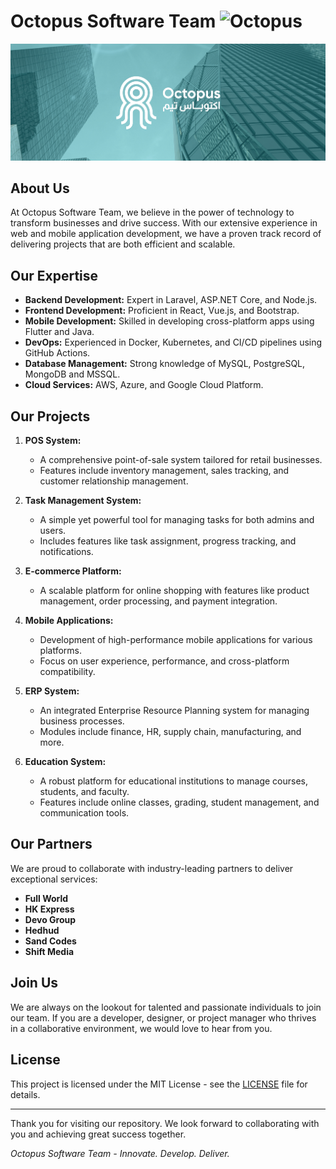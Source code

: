 # Octopus Software Team ![Octopus](https://img.icons8.com/fluency/48/000000/octopus.png)

![Banner](bannar.jpg)
## About Us

At Octopus Software Team, we believe in the power of technology to transform businesses and drive success. With our extensive experience in web and mobile application development, we have a proven track record of delivering projects that are both efficient and scalable.

## Our Expertise

- **Backend Development:** Expert in Laravel, ASP.NET Core, and Node.js.
- **Frontend Development:** Proficient in React, Vue.js, and Bootstrap.
- **Mobile Development:** Skilled in developing cross-platform apps using Flutter and Java.
- **DevOps:** Experienced in Docker, Kubernetes, and CI/CD pipelines using GitHub Actions.
- **Database Management:** Strong knowledge of MySQL, PostgreSQL, MongoDB and MSSQL.
- **Cloud Services:** AWS, Azure, and Google Cloud Platform.

## Our Projects

1. **POS System:**
   - A comprehensive point-of-sale system tailored for retail businesses.
   - Features include inventory management, sales tracking, and customer relationship management.

2. **Task Management System:**
   - A simple yet powerful tool for managing tasks for both admins and users.
   - Includes features like task assignment, progress tracking, and notifications.

3. **E-commerce Platform:**
   - A scalable platform for online shopping with features like product management, order processing, and payment integration.

4. **Mobile Applications:**
   - Development of high-performance mobile applications for various platforms.
   - Focus on user experience, performance, and cross-platform compatibility.

5. **ERP System:**
   - An integrated Enterprise Resource Planning system for managing business processes.
   - Modules include finance, HR, supply chain, manufacturing, and more.

6. **Education System:**
   - A robust platform for educational institutions to manage courses, students, and faculty.
   - Features include online classes, grading, student management, and communication tools.

## Our Partners

We are proud to collaborate with industry-leading partners to deliver exceptional services:
- **Full World**
- **HK Express**
- **Devo Group**
- **Hedhud**
- **Sand Codes**
- **Shift Media**

## Join Us

We are always on the lookout for talented and passionate individuals to join our team. If you are a developer, designer, or project manager who thrives in a collaborative environment, we would love to hear from you.

## License

This project is licensed under the MIT License - see the [LICENSE](LICENSE) file for details.

---

Thank you for visiting our repository. We look forward to collaborating with you and achieving great success together.

_Octopus Software Team - Innovate. Develop. Deliver._

